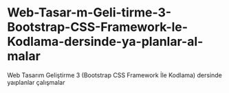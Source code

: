# Web-Tasar-m-Geli-tirme-3-Bootstrap-CSS-Framework-le-Kodlama-dersinde-ya-planlar-al-malar
Web Tasarım Geliştirme 3 (Bootstrap CSS Framework İle Kodlama) dersinde yaıplanlar çalışmalar

